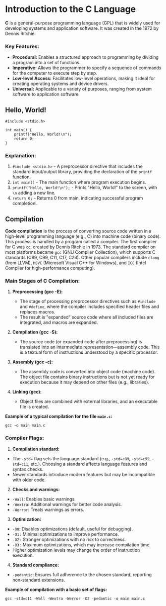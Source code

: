 # Introduction to the C Language

**C** is a general-purpose programming language (GPL) that is widely used for developing systems and application software. It was created in the 1972 by Dennis Ritchie.

### Key Features:

- **Procedural:** Enables a structured approach to programming by dividing a program into a set of functions.
- **Imperative:** Allows the programmer to specify a sequence of commands for the computer to execute step by step.
- **Low-level Access:** Facilitates low-level operations, making it ideal for creating operating systems and device drivers.
- **Universal:** Applicable to a variety of purposes, ranging from system software to application software.

## Hello, World!

```с
#include <stdio.h>

int main() {
    printf("Hello, World!\n");
    return 0;
}
```

### Explanation:

1. `#include <stdio.h>` - A preprocessor directive that includes the standard input/output library, providing the declaration of the `printf` function.
2. `int main()` - The main function where program execution begins.
3. `printf("Hello, World!\n");` - Prints "Hello, World!" to the screen, with `\n` adding a new line.
4. `return 0;` - Returns 0 from main, indicating successful program completioni.

## Compilation

**Code compilation** is the process of converting source code written in a high-level programming language (e.g., C) into machine code (binary code). This process is handled by a program called a compiler. The first compiler for C was `cc`, created by Dennis Ritchie in 1973. The standard compiler on most platforms became `gcc` (GNU Compiler Collection), which supports C standards (C89, C99, C11, C17, C23). Other popular compilers include `clang` (from LLVM), `MSVC` (Microsoft Visual C++ for Windows), and `ICC` (Intel Compiler for high-performance computing).

### Main Stages of C Compilation:

1. **Preprocessing (gcc -E):**
    - The stage of processing preprocessor directives such as `#include` and `#define`, where the compiler includes specified header files and replaces macros.
    - The result is "expanded" source code where all included files are integrated, and macros are expanded.

2. **Compilation (gcc -S):**
    - The source code (or expanded code after preprocessing) is translated into an intermediate representation—assembly code. This is a textual form of instructions understood by a specific processor.

3. **Assembly (gcc -c):**
    - The assembly code is converted into object code (machine code). The object file contains binary instructions but is not yet ready for execution because it may depend on other files (e.g., libraries).

4. **Linking (gcc):**
    - Object files are combined with external libraries, and an executable file is created.

**Example of a typical compilation for the file `main.c`:**

```
gcc -o main main.c
```

### Compiler Flags:

1. **Compilation standard:**
  - The `-std=` flag sets the language standard (e.g., `-std=c89`, `-std=c99`, `-std=c11`, etc.). Choosing a standard affects language features and syntax checks.
  - Newer standards introduce modern features but may be incompatible with older code.

2. **Checks and warnings:**
  - `-Wall`: Enables basic warnings.
  - `-Wextra`: Additional warnings for better code analysis.
  - `-Werror`: Treats warnings as errors.

3. **Optimization:**
  - `-O0`: Disables optimizations (default, useful for debugging).
  - `-O1:` Minimal optimizations to improve performance.
  - `-O2:` Stronger optimizations with no risk to correctness.
  - `-O3:` Maximum optimizations, which may increase compilation time.
  - Higher optimization levels may change the order of instruction execution.

4. **Standard compliance:**
  - `-pedantic`: Ensures full adherence to the chosen standard, reporting non-standard extensions.

**Example of compilation with a basic set of flags:**

```
gcc -std=c11 -Wall -Wextra -Werror -O2 -pedantic -o main main.c
```
